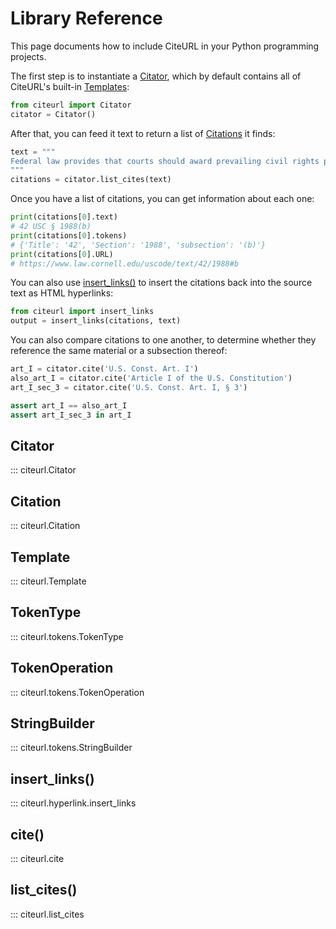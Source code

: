 # Library Reference

This page documents how to include CiteURL in your Python programming projects.

The first step is to instantiate a [Citator](#citator), which by default contains all of CiteURL's built-in [Templates](#templates):

``` python
from citeurl import Citator
citator = Citator()
```

After that, you can feed it text to return a list of [Citations](#citation) it finds:

``` python
text = """
Federal law provides that courts should award prevailing civil rights plaintiffs reasonable attorneys fees, 42 USC § 1988(b), and, by discretion, expert fees, id. at (c). This is because the importance of civil rights litigation cannot be measured by a damages judgment. See Riverside v. Rivera, 477 U.S. 561 (1986). But Evans v. Jeff D. upheld a settlement where the plaintiffs got everything they wanted, on condition that they waive attorneys' fees. 475 U.S. 717 (1986). This ruling lets savvy defendants create a wedge between plaintiffs and their attorneys, discouraging civil rights suits and undermining the court's logic in Riverside, 477 U.S. at 574-78.
"""
citations = citator.list_cites(text)
```

Once you have a list of citations, you can get information about each one:

```python
print(citations[0].text)
# 42 USC § 1988(b)
print(citations[0].tokens)
# {'Title': '42', 'Section': '1988', 'subsection': '(b)'}
print(citations[0].URL)
# https://www.law.cornell.edu/uscode/text/42/1988#b
```

You can also use [insert_links()](#insert_links) to insert the citations back into the source text as HTML hyperlinks:

``` python
from citeurl import insert_links
output = insert_links(citations, text)
```

You can also compare citations to one another, to determine whether they reference the same material or a subsection thereof:

```python
art_I = citator.cite('U.S. Const. Art. I')
also_art_I = citator.cite('Article I of the U.S. Constitution')
art_I_sec_3 = citator.cite('U.S. Const. Art. I, § 3')

assert art_I == also_art_I
assert art_I_sec_3 in art_I
```

## Citator

::: citeurl.Citator

## Citation

::: citeurl.Citation

## Template

::: citeurl.Template

## TokenType

::: citeurl.tokens.TokenType

## TokenOperation

::: citeurl.tokens.TokenOperation

## StringBuilder

::: citeurl.tokens.StringBuilder

## insert_links()

::: citeurl.hyperlink.insert_links

## cite()

::: citeurl.cite

## list_cites()

::: citeurl.list_cites

